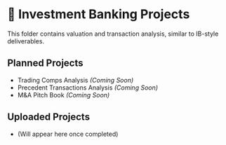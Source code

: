 # 💼 Investment Banking Projects

This folder contains valuation and transaction analysis, similar to IB-style deliverables.

## Planned Projects
- Trading Comps Analysis *(Coming Soon)*
- Precedent Transactions Analysis *(Coming Soon)*
- M&A Pitch Book *(Coming Soon)*

## Uploaded Projects
- (Will appear here once completed)
